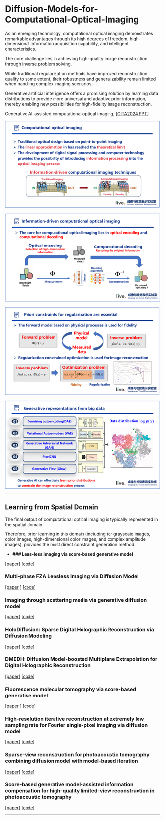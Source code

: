 # Diffusion-Models-for-Computational-Optical-Imaging

As an emerging technology, computational optical imaging demonstrates remarkable advantages through its high degrees of freedom, high-dimensional information acquisition capability, and intelligent characteristics. 

The core challenge lies in achieving high-quality image reconstruction through inverse problem solving. 

While traditional regularization methods have improved reconstruction quality to some extent, their robustness and generalizability remain limited when handling complex imaging scenarios. 

Generative artificial intelligence offers a promising solution by learning data distributions to provide more universal and adaptive prior information, thereby enabling new possibilities for high-fidelity image reconstruction.

Generative AI-assisted computational optical imaging, [[CITA2024 PPT](./CITA2024.pptx)]

![](./image/1.png)

![](./image/2.png)

![](./image/3.png)

![](./image/4.png)

---

## Learning from Spatial Domain

The final output of computational optical imaging is typically represented in the spatial domain. 

Therefore, prior learning in this domain (including for grayscale images, color images, high-dimensional color images, and complex amplitude images), provides the most direct constraint generation method.

- **### Lens-less imaging via score-based generative model**  

[[paper](https://ope.lightpublishing.cn/zh/article/doi/10.37188/OPE.20223018.2280/)]   [[code](https://github.com/yqx7150/LSGM)]

### Multi-phase FZA Lensless Imaging via Diffusion Model

[[paper](https://opg.optica.org/abstract.cfm?uri=oe-31-12-20595) ]  [[code](https://github.com/yqx7150/MLDM)]

### Imaging through scattering media via generative diffusion model

[[paper](https://pubs.aip.org/aip/apl/article/124/5/051101/3176612)]  [[code](https://github.com/yqx7150/ISDM)]

### HoloDiffusion: Sparse Digital Holographic Reconstruction via Diffusion Modeling

[[paper](https://www.mdpi.com/2304-6732/11/4/388)]  [[code](https://github.com/yqx7150/Holodiffusion)]

### DMEDH: Diffusion Model-boosted Multiplane Extrapolation for Digital Holographic Reconstruction

[[paper](https://opg.optica.org/abstract.cfm?uri=oe-32-18-31920)]  [[code](https://github.com/yqx7150/DMEDH)]

### Fluorescence molecular tomography via score-based generative model

[[paper](https://www.sciencedirect.com/science/article/pii/S0143816625000508) ]  [[code](https://github.com/yqx7150/FTSG)]

### High-resolution iterative reconstruction at extremely low sampling rate for Fourier single-pixel imaging via diffusion model

[[paper](https://opg.optica.org/oe/fulltext.cfm?uri=oe-32-3-3138&id=545621)]  [[code](https://github.com/yqx7150/FSPI-DM)]

### Sparse-view reconstruction for photoacoustic tomography combining diffusion model with model-based iteration

[[paper](https://www.sciencedirect.com/science/article/pii/S2213597923001118)]  [[code](https://github.com/yqx7150/PAT-Diffusion)]

### Score-based generative model-assisted information compensation for high-quality limited-view reconstruction in photoacoustic tomography

[[paper](https://www.sciencedirect.com/science/article/pii/S2213597924000405)]  [[code](https://github.com/yqx7150/Limited-view-PAT-Diffusion)]

---

